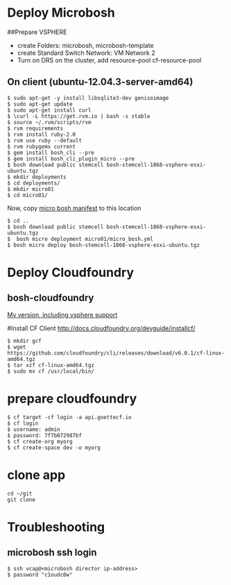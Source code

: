 # Deploy Microbosh

##Prepare VSPHERE
* create Folders: microbosh, microbosh-template
* create Standard Switch Network: VM Network 2
* Turn on DRS on the cluster, add resource-pool cf-resource-pool

## On client (ubuntu-12.04.3-server-amd64)

```
$ sudo apt-get -y install libsqlite3-dev genisoimage
$ sudo apt-get update
$ sudo apt-get install curl
$ \curl -L https://get.rvm.io | bash -s stable
$ source ~/.rvm/scripts/rvm
$ rvm requirements
$ rvm install ruby-2.0
$ rvm use ruby --default
$ rvm rubygems current
$ gem install bosh_cli --pre
$ gem install bosh_cli_plugin_micro --pre
$ bosh download public stemcell bosh-stemcell-1868-vsphere-esxi-ubuntu.tgz
$ mkdir deployments
$ cd deployments/
$ mkdir micro01
$ cd micro01/
```
Now, copy [micro bosh manifest](templates/micro_bosh.yml) to this location
```
$ cd ..
$ bosh download public stemcell bosh-stemcell-1868-vsphere-esxi-ubuntu.tgz
$  bosh micro deployment micro01/micro_bosh.yml
$ bosh micro deploy bosh-stemcell-1868-vsphere-esxi-ubuntu.tgz
```

# Deploy Cloudfoundry
## bosh-cloudfoundry
[My version, including vsphere support](https://github.com/goettw/bosh-cloudfoundry)

#Install CF Client
http://docs.cloudfoundry.org/devguide/installcf/
```
$ mkdir gcf
$ wget https://github.com/cloudfoundry/cli/releases/download/v6.0.1/cf-linux-amd64.tgz
$ tar xzf cf-linux-amd64.tgz
$ sudo mv cf /usr/local/bin/
```
# prepare cloudfoundry
```
$ cf target -cf login -a api.goettecf.io
$ cf login
$ username: admin
$ password: 7f7b072987bf
$ cf create-org myorg
$ cf create-space dev -o myorg
```
# clone app
```
cd ~/git
git clone 
```


# Troubleshooting
## microbosh ssh login

```
$ ssh vcap@<microbosh director ip-address>
$ password "c1oudc0w"
```
